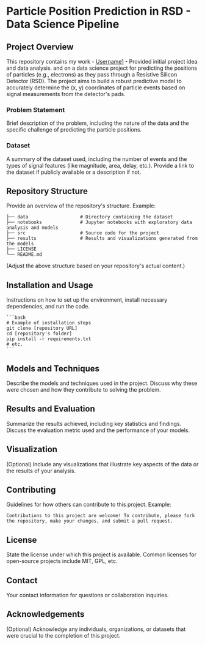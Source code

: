 # Particle Position Prediction in RSD - Data Science Pipeline

## Project Overview
This repository contains my work - [Username1](https://github.com/username1) - Provided initial project idea and data analysis. and  on a data science project for predicting the positions of particles (e.g., electrons) as they pass through a Resistive Silicon Detector (RSD). The project aims to build a robust predictive model to accurately determine the (x, y) coordinates of particle events based on signal measurements from the detector's pads.

### Problem Statement
Brief description of the problem, including the nature of the data and the specific challenge of predicting the particle positions.

### Dataset
A summary of the dataset used, including the number of events and the types of signal features (like magnitude, area, delay, etc.). Provide a link to the dataset if publicly available or a description if not.

## Repository Structure
Provide an overview of the repository's structure. Example:

    ├── data                   # Directory containing the dataset
    ├── notebooks              # Jupyter notebooks with exploratory data analysis and models
    ├── src                    # Source code for the project
    ├── results                # Results and visualizations generated from the models
    ├── LICENSE
    └── README.md

(Adjust the above structure based on your repository's actual content.)

## Installation and Usage
Instructions on how to set up the environment, install necessary dependencies, and run the code.

    ```bash
    # Example of installation steps
    git clone [repository URL]
    cd [repository's folder]
    pip install -r requirements.txt
    # etc.
    ```

## Models and Techniques
Describe the models and techniques used in the project. Discuss why these were chosen and how they contribute to solving the problem.

## Results and Evaluation
Summarize the results achieved, including key statistics and findings. Discuss the evaluation metric used and the performance of your models.

## Visualization
(Optional) Include any visualizations that illustrate key aspects of the data or the results of your analysis.

## Contributing
Guidelines for how others can contribute to this project. Example:

    Contributions to this project are welcome! To contribute, please fork the repository, make your changes, and submit a pull request.

## License
State the license under which this project is available. Common licenses for open-source projects include MIT, GPL, etc.

## Contact
Your contact information for questions or collaboration inquiries.

## Acknowledgements
(Optional) Acknowledge any individuals, organizations, or datasets that were crucial to the completion of this project.

